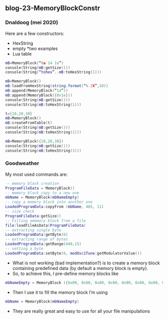 ## blog-23-MemoryBlockConstr

### Dnaldoog (mei 2020)

Here are a few constructors:

- HexString
- empty *two examples
- Lua table

```lua
mB=MemoryBlock(“0a 14 1e”)
console(String(mB:getSize()))
console(String(“tohex”..mB:toHexString(1)))

mB=MemoryBlock()
mB:loadFromHexString(string.format(“%.2X”,10))
mB:append(MemoryBlock(“14”))
mB:append(MemoryBlock({0x1e}))
console(String(mB:getSize()))
console(String(mB:toHexString(1)))

t={10,20,30}
mB=MemoryBlock()
mB:createFromTable(t)
console(String(mB:getSize()))
console(String(mB:toHexString(1)))

mB=MemoryBlock({10,20,30})
console(String(mB:getSize()))
console(String(mB:toHexString(1)))
```

### Goodweather

My most used commands are:
```lua
-- memory block creation
ProgramFileData = MemoryBlock()
-- memory block copy to a new one
mbName = MemoryBlock(mbNameEmpty)
-- copy a memory block into another one
LoadedProgramData:copyFrom (mbName, 465, 11)
-- size check
ProgramFileData:getSize()
-- Filling amemory block from a file
file:loadFileAsData(ProgramFileData)
-- extracting single byte
LoadedProgramData:getByte(6)
-- extracting range of bytes
LoadedProgramData:getRange(440,15)
-- setting a byte
LoadedProgramData:setByte(6, modOsc1Tune:getModulatorValue())
```

- What is not working (bad implementation?) is to create a memory block containing predefined data (by default a memory block is empty).
- So, to achieve this, I pre-define memory blocks like

```lua
mbNameEmpty = MemoryBlock ({0x00, 0x00, 0x00, 0x00, 0x00, 0x00, 0x00, 0x00, 0x00, 0x00, 0x00, 0x00, 0x00, 0x00, 0x00, 0x00, 0x00, 0x00, 0x00, 0x00})
```

- Then I use it to fill the memory block I’m using

```lua
mbName = MemoryBlock(mbNameEmpty)
```
- They are really great and easy to use for all your file manipulations

